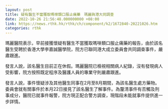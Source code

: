 ```yaml
---
layout: post
title: 疑有醫生不當獲取嗎啡類口服止痛藥　瑪麗與港大同調查
date: 2022-10-26 21:56:48.000000000 +08:00
link: https://news.rthk.hk/rthk/ch/component/k2/1672840-20221026.htm
categories: rthk
---
```


瑪麗醫院表示，早前接獲懷疑有醫生不當獲取嗎啡類口服止痛藥的報告，由於該名醫生受聘於香港大學李嘉誠醫學院，院方已聯同港大成立委員會共同調查事件，嚴肅跟進。

發言人說，該名醫生目前正在休假。瑪麗醫院已檢視相關病人紀錄，沒有發現病人受影響，院方按照既定程序及醫護人員的專業守則嚴肅跟進。

發言人說，事件懷疑涉及其他醫生同事在2月至8月期間，為該名醫生處方藥物。委員會就有關事件於本月22日接見了該名醫生了解事件。為釐清事件有否觸及刑事成分，醫院已就事件報警，院方現正配合警方調查，現階段未能就事件提供進一步詳情。
